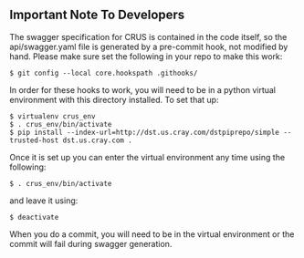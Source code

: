 ## Important Note To Developers
The swagger specification for CRUS is contained in the code itself, so the
api/swagger.yaml file is generated by a pre-commit hook, not modified by hand.
Please make sure set the following in your repo to make this work:

```
$ git config --local core.hookspath .githooks/
```

In order for these hooks to work, you will need to be in a python
virtual environment with this directory installed.  To set that up:

```
$ virtualenv crus_env
$ . crus_env/bin/activate
$ pip install --index-url=http://dst.us.cray.com/dstpiprepo/simple --trusted-host dst.us.cray.com .
```

Once it is set up you can enter the virtual environment any time using
the following:
```
$ . crus_env/bin/activate
```

and leave it using:

```
$ deactivate
```

When you do a commit, you will need to be in the virtual environment
or the commit will fail during swagger generation.
